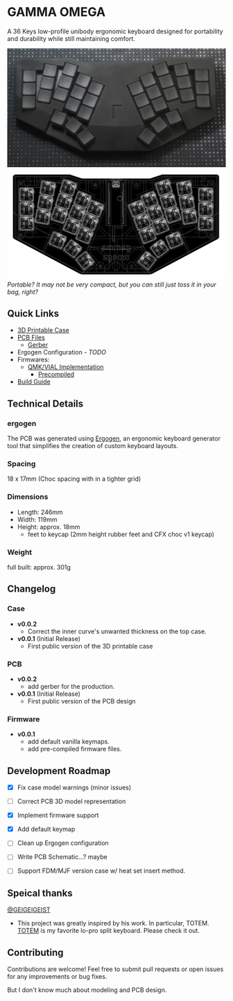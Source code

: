 # GAMMA OMEGA

A 36 Keys low-profile unibody ergonomic keyboard designed for portability and durability while still maintaining comfort.

![Gamma-Omega](images/gamma.jpg)
![Gamma-Omega-Wireframe](images/wireframe.png)
*Portable? It may not be very compact, but you can still just toss it in your bag, right?*

## Quick Links

- [3D Printable Case](cases/)
- [PCB Files](pcb/)
  - [Gerber](pcb/gerber/)
- Ergogen Configuration - *TODO*
- Firmwares:
  - [QMK/VIAL Implementation](firmwares/QMK/gamma_omega/)
    - [Precompiled](firmwares/precompiled/)
- [Build Guide](BUILD_GUIDE.md)

## Technical Details

### ergogen
The PCB was generated using [Ergogen](https://github.com/ergogen/ergogen), an ergonomic keyboard generator tool that simplifies the creation of custom keyboard layouts.

### Spacing

18 x 17mm (Choc spacing with in a tighter grid)

### Dimensions

 - Length: 246mm
 -  Width: 119mm
 - Height: approx. 18mm 
   - feet to keycap (2mm height rubber feet and CFX choc v1 keycap)

### Weight

full built: approx. 301g

## Changelog

### Case
- **v0.0.2**
  - Correct the inner curve's unwanted thickness on the top case.
- **v0.0.1** (Initial Release)
  - First public version of the 3D printable case

### PCB
- **v0.0.2**
  - add gerber for the production.
- **v0.0.1** (Initial Release)
  - First public version of the PCB design

### Firmware
 - **v0.0.1**
   - add default vanilla keymaps.
   - add pre-compiled firmware files.

## Development Roadmap

- [x] Fix case model warnings (minor issues)
- [ ] Correct PCB 3D model representation
- [x] Implement firmware support
- [x] Add default keymap
- [ ] Clean up Ergogen configuration
- [ ] Write PCB Schematic...? maybe
- [ ] Support FDM/MJF version case w/ heat set insert method.


## Speical thanks

[@GEIGEIGEIST](https://github.com/GEIGEIGEIST)
- This project was greatly inspired by his work. In particular, TOTEM. [TOTEM](https://github.com/GEIGEIGEIST/totem) is my favorite lo-pro split keyboard. Please check it out.​​​​​​​​​​​​​​​​

## Contributing

Contributions are welcome! Feel free to submit pull requests or open issues for any improvements or bug fixes.

But I don't know much about modeling and PCB design.
